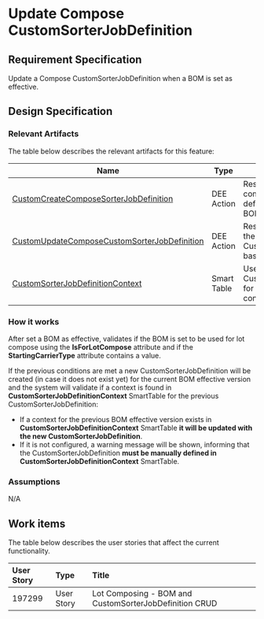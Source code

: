 # Update Compose CustomSorterJobDefinition

## Requirement Specification

Update a Compose CustomSorterJobDefinition when a BOM is set as effective.

## Design Specification

### Relevant Artifacts

The table below describes the relevant artifacts for this feature:

| Name                                                                                                                                             | Type        | Description                                                                   |
| ------------------------------------------------------------------------------------------------------------------------------------------------ | ----------- | ----------------------------------------------------------------------------- |
| [CustomCreateComposeSorterJobDefinition](/cmf.custom.help/techspec>artifacts>artifacts>custom_create_compose_sorter_job_definition)              | DEE Action  | Responsible for create compose sorter job definitions based on BOMs.          |
| [CustomUpdateComposeCustomSorterJobDefinition](/cmf.custom.help/techspec>artifacts>artifacts>custom_update_compose_custom_sorter_job_definition) | DEE Action  | Responsible for updating the Compose CustomSorterJobDefinition based on BOMs. |
| [CustomSorterJobDefinitionContext](/cmf.custom.help/techspec>artifacts>smarttables>customsorterjobdefinitioncontext)                             | Smart Table | Used to resolve the CustomSorterJobDefinition for the specific Sorter context |

### How it works

After set a BOM as effective, validates if the BOM is set to be used for lot compose using the **IsForLotCompose** attribute and if the **StartingCarrierType** attribute contains a value.

If the previous conditions are met a new CustomSorterJobDefinition will be created (in case it does not exist yet) for the current BOM effective version and the system will validate if a context is found in **CustomSorterJobDefinitionContext** SmartTable for the previous CustomSorterJobDefinition:

- If a context for the previous BOM effective version exists in **CustomSorterJobDefinitionContext** SmartTable **it will be updated with the new CustomSorterJobDefinition**.
- If it is not configured, a warning message will be shown, informing that the CustomSorterJobDefinition **must be manually defined in CustomSorterJobDefinitionContext** SmartTable.

### Assumptions

N/A

## Work items

The table below describes the user stories that affect the current functionality.

| User Story | Type       | Title                                                  |
| :--------- | :--------- | :----------------------------------------------------- |
| 197299     | User Story | Lot Composing - BOM and CustomSorterJobDefinition CRUD |
